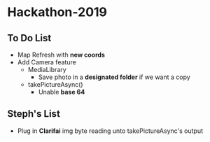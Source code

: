 # Hackathon-2019

## To Do List
* Map Refresh with **new coords**
* Add Camera feature
  * MediaLibrary
    * Save photo in a **designated folder** if we want a copy
  * takePictureAsync()
    * Unable **base 64**

## Steph's List
* Plug in **Clarifai** img byte reading unto takePictureAsync's output